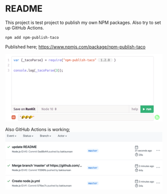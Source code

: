 # README

This project is test project to publish my own NPM packages.
Also try to set up GitHub Actions.

```
npm add npm-publish-taco
```

Published here;
https://www.npmjs.com/package/npm-publish-taco

![](./img/result.png)

Also GitHub Actions is working;
![](./img/actions.png)
